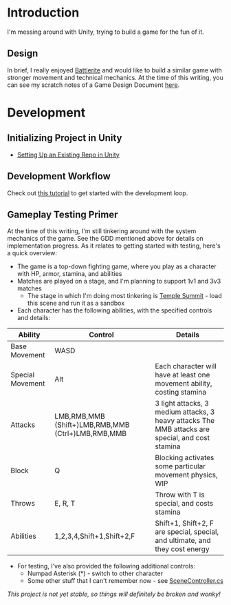 # Introduction
I'm messing around with Unity, trying to build a game for the fun of it.

## Design
In brief, I really enjoyed [Battlerite](https://store.steampowered.com/app/504370/Battlerite/) and would like to build a similar game with stronger movement and technical mechanics. At the time of this writing, you can see my scratch notes of a Game Design Document [here](https://hickory-bamboo-ea4.notion.site/Brawler-48147dfaabd54280aad6ffeda98289f1?pvs=4).


# Development
## Initializing Project in Unity
- [Setting Up an Existing Repo in Unity](https://stackoverflow.com/a/71301724/3600382)

## Development Workflow
Check out [this tutorial](https://www.youtube.com/watch?v=XtQMytORBmM) to get started with the development loop.

## Gameplay Testing Primer
At the time of this writing, I'm still tinkering around with the system mechanics of the game. See the GDD mentioned above for details on implementation progress. As it relates to getting started with testing, here's a quick overview:
- The game is a top-down fighting game, where you play as a character with HP, armor, stamina, and abilities
- Matches are played on a stage, and I'm planning to support 1v1 and 3v3 matches
    - The stage in which I'm doing most tinkering is [Temple Summit](Assets\Scenes\TempleSummit.unity) - load this scene and run it as a sandbox
- Each character has the following abilities, with the specified controls and details:

| Ability          | Control                                            | Details                                                                                          |
|------------------|----------------------------------------------------|--------------------------------------------------------------------------------------------------|
| Base Movement    | WASD                                               |                                                                                                  |
| Special Movement | Alt                                                | Each character will have at least one movement ability, costing stamina                          |
| Attacks          | LMB,RMB,MMB (Shift+)LMB,RMB,MMB (Ctrl+)LMB,RMB,MMB | 3 light attacks, 3 medium attacks, 3 heavy attacks The MMB attacks are special, and cost stamina |
| Block            | Q                                                  | Blocking activates some particular movement physics, WIP                                         |
| Throws           | E, R, T                                            | Throw with T is special, and costs stamina                                                       |
| Abilities        | 1,2,3,4,Shift+1,Shift+2,F                          | Shift+1, Shift+2, F are special, special, and ultimate, and they cost energy                     |

- For testing, I've also provided the following additional controls:
    - Numpad Asterisk (*) - switch to other character
    - Some other stuff that I can't remember now - see [SceneController.cs](Assets\Scenes\SceneController.cs)

_This project is not yet stable, so things will definitely be broken and wonky!_